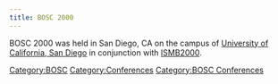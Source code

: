 ```yaml
---
title: BOSC 2000
---
```


BOSC 2000 was held in San Diego, CA on the campus of [University of
California, San
Diego](wp:University_of_California,_San_Diego "wikilink") in conjunction
with [ISMB2000](http://www.iscb.org/ismb2000/).

<Category:BOSC> <Category:Conferences> [Category:BOSC
Conferences](Category:BOSC_Conferences "wikilink")
